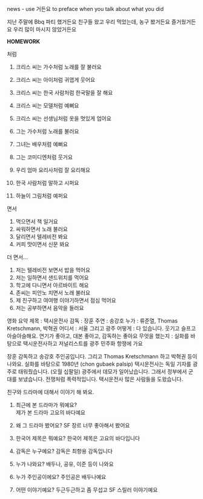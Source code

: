 news - use 거든요 to preface when you talk about what you did

지난 주말에 Bbq 파티 했거든요
친구들 왔고 우리 먹었는데, 농구 봤거든요
즐거웠거든요
우리 많이 마시지 않았거든요

**HOMEWORK**

처럼
1. 크리스 씨는 가수처럼 노래를 잘 불러요
2. 크리스 씨는 아이처럼 귀엽게 웃어요
3. 크리스 씨는 한국 사람처럼 한국말을 잘 해요
4. 크리스 씨는 모델처럼 예뻐요
5. 크리스 씨는 선생님처럼 옷을 멋있게 업어요

1. 그는 가수처럼 노래를 불러요
2. 그녀는 배우처럼 예뻐요
3. 그는 코미디엔처럼 웃거요
4. 우리 엄마 요리사처럼 잘 요리해요
5. 한국 사람처럼 말하고 시퍼요
6. 하늘이 그림처럼 예퍼요

면서
1. 먹으면서 책 일거요
2. 싸워하면서 노래 불러요
3. 달리면서 텔레비전 봐요
4. 커피 맛이면서 신문 봐요

더 면서...
1. 저는 텔레비전 보면서 밥을 먹어요
2. 저는 일하면서 샌드위치를 먹어요
3. 학고에 다니면서 아르바이트 해요
4. 존씨는 피안노 치면서 노래 불러요
5. 제 친구하고 여여행 이야기하면서 점심 먹어요
6. 저는 공부하면서 음악을 들러요

영화 요약
제목 : 택시운전사
감독 : 장훈
주연 : 송강호
누가 : 류준열, Thomas Kretschmann, 박혁권
어디서 : 서울 그리고 광주
어떻게 : 다 있습니다. 웃기고 슬프고 아슬아슬해요. 연기가 좋아고, 대본 좋아고, 감독하는 좋아요
무엇을 했는지 : 실화를 바탕으로 택시운전사하고 저널리스트를 광주 민주화 항쟁에 가요

장훈 감독하고 송강호 주인공입니다. 
그리고 Thomas Kretschmann 하고 박혁권 등이 나와요. 
실화를 바탕으로 1980년 (chon gubaek palsip) 택시운전사는 독일 기자를 광주로 태워줬습니다. (오월 십팔일)
광주에서 데모가 일어났습니다. 그래서 정부에서 군대를 보냈습니다. 전쟁처럼 폭력적입니다. 택시운전사 많은 사람들을 도왔습니다.

친구와 드라마에 대해서 이야기 해 봐요.
1. 최근에 본 드라마가 뭐예요?  
   제가 본 드라마 고요의 바다예요

2. 왜 그 드라마 봤어요?
   SF 장르 너무 좋아해서 봤어요

3. 한국어 제목은 뭐예요?
   한국어 제목은 고요의 바다입니다

4. 감독은 누구예요?
   감독은 최항용 감독입니다

5. 누가 나와요?
   배두나, 공유, 이준 등이 나와요

6. 누가 주인공이에요?
   주인공은 배두나예요

7. 어떤 이야기예요?
   두근두근하고 좀 무섭고 SF 스릴러 이야기예요